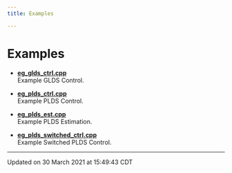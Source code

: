```yaml
---
title: Examples

---
```


# Examples







- **[eg_glds_ctrl.cpp](/lds-ctrl-est/docs/api/examples/eg_glds_ctrl_8cpp-example/#example-eg_glds_ctrl.cpp)** <br>Example GLDS Control. 





- **[eg_plds_ctrl.cpp](/lds-ctrl-est/docs/api/examples/eg_plds_ctrl_8cpp-example/#example-eg_plds_ctrl.cpp)** <br>Example PLDS Control. 





- **[eg_plds_est.cpp](/lds-ctrl-est/docs/api/examples/eg_plds_est_8cpp-example/#example-eg_plds_est.cpp)** <br>Example PLDS Estimation. 





- **[eg_plds_switched_ctrl.cpp](/lds-ctrl-est/docs/api/examples/eg_plds_switched_ctrl_8cpp-example/#example-eg_plds_switched_ctrl.cpp)** <br>Example Switched PLDS Control. 





-------------------------------

Updated on 30 March 2021 at 15:49:43 CDT
